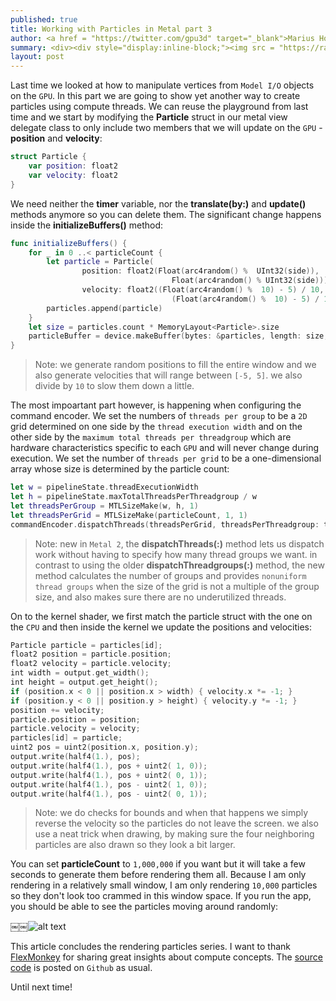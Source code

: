 ```yaml
---
published: true
title: Working with Particles in Metal part 3
author: <a href = "https://twitter.com/gpu3d" target="_blank">Marius Horga</a>
summary: <div><div style="display:inline-block;"><img src = "https://raw.githubusercontent.com/MetalKit/images/master/particles3.png" alt="Metal 2" height="160" width="160"></div><div style="display:inline-block; width:75%; padding-left:1.5em; color:grey; vertical-align:middle;">Trying a third approach to rendering particles, this time cranking up the number of particles rendered to millions! Using a random generator function to populate the window with particles. Learning about the new dispatchThreads(:) method in Metal 2. Updating positions and velocities on the GPU and drawing "thicker" particles using a basic neighboring formula.</div></div>
layout: post
---
```

Last time we looked at how to manipulate vertices from `Model I/O` objects on the `GPU`. In this part we are going to show yet another way to create particles using compute threads. We can reuse the playground from last time and we start by modifying the __Particle__ struct in our metal view delegate class to only include two members that we will update on the `GPU` - __position__ and __velocity__:

```swift
struct Particle {
    var position: float2
    var velocity: float2
}
```

We need neither the __timer__ variable, nor the __translate(by:)__ and __update()__ methods anymore so you can delete them. The significant change happens inside the __initializeBuffers()__ method:

```swift
func initializeBuffers() {
    for _ in 0 ..< particleCount {
        let particle = Particle(
        		position: float2(Float(arc4random() %  UInt32(side)), 
        							Float(arc4random() % UInt32(side))), 
        		velocity: float2((Float(arc4random() %  10) - 5) / 10, 
        							(Float(arc4random() %  10) - 5) / 10))
        particles.append(particle)
    }
    let size = particles.count * MemoryLayout<Particle>.size
    particleBuffer = device.makeBuffer(bytes: &particles, length: size, options: [])
}
```

> Note: we generate random positions to fill the entire window and we also generate velocities that will range between `[-5, 5]`. we also divide by `10` to slow them down a little. 

The most impoartant part however, is happening when configuring the command encoder. We set the numbers of `threads per group` to be a `2D` grid determined on one side by the `thread execution width` and on the other side by the `maximum total threads per threadgroup` which are hardware characteristics specific to each `GPU` and will never change during execution. We set the number of `threads per grid` to be a one-dimensional array whose size is determined by the particle count:

```swift
let w = pipelineState.threadExecutionWidth
let h = pipelineState.maxTotalThreadsPerThreadgroup / w
let threadsPerGroup = MTLSizeMake(w, h, 1)
let threadsPerGrid = MTLSizeMake(particleCount, 1, 1)
commandEncoder.dispatchThreads(threadsPerGrid, threadsPerThreadgroup: threadsPerGroup)
```

> Note: new in `Metal 2`, the __dispatchThreads(:)__ method lets us dispatch work without having to specify how many thread groups we want. in contrast to using the older __dispatchThreadgroups(:)__ method, the new method calculates the number of groups and provides `nonuniform thread groups` when the size of the grid is not a multiple of the group size, and also makes sure there are no underutilized threads. 

On to the kernel shader, we first match the particle struct with the one on the `CPU` and then inside the kernel we update the positions and velocities:

```swift
Particle particle = particles[id];
float2 position = particle.position;
float2 velocity = particle.velocity;
int width = output.get_width();
int height = output.get_height();
if (position.x < 0 || position.x > width) { velocity.x *= -1; }
if (position.y < 0 || position.y > height) { velocity.y *= -1; }
position += velocity;
particle.position = position;
particle.velocity = velocity;
particles[id] = particle;
uint2 pos = uint2(position.x, position.y);
output.write(half4(1.), pos);
output.write(half4(1.), pos + uint2( 1, 0));
output.write(half4(1.), pos + uint2( 0, 1));
output.write(half4(1.), pos - uint2( 1, 0));
output.write(half4(1.), pos - uint2( 0, 1));
```
> Note: we do checks for bounds and when that happens we simply reverse the velocity so the particles do not leave the screen. we also use a neat trick when drawing, by making sure the four neighboring particles are also drawn so they look a bit larger.

You can set __particleCount__ to `1,000,000` if you want but it will take a few seconds to generate them before rendering them all. Because I am only rendering in a relatively small window, I am only rendering `10,000` particles so they don't look too crammed in this window space. If you run the app, you should be able to see the particles moving around randomly:

￼￼![alt text](https://github.com/MetalKit/images/blob/master/particles3.gif?raw=true "Particle")

This article concludes the rendering particles series. I want to thank [FlexMonkey](https://twitter.com/flexmonkey) for sharing great insights about compute concepts. The [source code](https://github.com/MetalKit/metal) is posted on `Github` as usual.
 
Until next time! 
